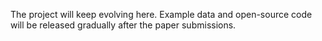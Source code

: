 The project will keep evolving here. Example data and open-source code will be released gradually after the paper submissions.